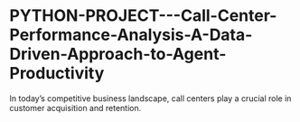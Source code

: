 # PYTHON-PROJECT---Call-Center-Performance-Analysis-A-Data-Driven-Approach-to-Agent-Productivity
In today’s competitive business landscape, call centers play a crucial role in customer acquisition and retention. 
